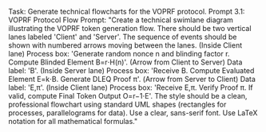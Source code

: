 Task: Generate technical flowcharts for the VOPRF protocol.
Prompt 3.1: VOPRF Protocol Flow
Prompt: "Create a technical swimlane diagram illustrating the VOPRF token generation flow. There should be two vertical lanes labeled 'Client' and 'Server'. The sequence of events should be shown with numbered arrows moving between the lanes.
(Inside Client lane) Process box: 'Generate random nonce n and blinding factor r. Compute Blinded Element B=r⋅H(n)'.
(Arrow from Client to Server) Data label: 'B'.
(Inside Server lane) Process box: 'Receive B. Compute Evaluated Element E=k⋅B. Generate DLEQ Proof π'.
(Arrow from Server to Client) Data label: 'E,π'.
(Inside Client lane) Process box: 'Receive E,π. Verify Proof π. If valid, compute Final Token Output O=r−1⋅E'.
The style should be a clean, professional flowchart using standard UML shapes (rectangles for processes, parallelograms for data). Use a clear, sans-serif font. Use LaTeX notation for all mathematical formulas."
